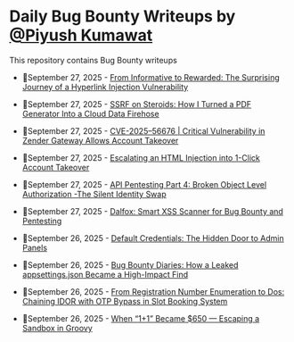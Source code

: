 # Daily Bug Bounty Writeups by [@Piyush Kumawat](https://twitter.com/piyush_supiy) 
This repository contains Bug Bounty writeups

<!-- BLOG-POST-LIST:START -->
 - 💯September 27, 2025 - [From Informative to Rewarded: The Surprising Journey of a Hyperlink Injection Vulnerability](https://medium.com/@InsbatArshad/from-informative-to-rewarded-the-surprising-journey-of-a-hyperlink-injection-vulnerability-3d5755d93a55?source=rss------bug_bounty-5) 

 - 💯September 27, 2025 - [SSRF on Steroids: How I Turned a PDF Generator Into a Cloud Data Firehose](https://medium.com/@iski/ssrf-on-steroids-how-i-turned-a-pdf-generator-into-a-cloud-data-firehose-ea49e0f7a627?source=rss------bug_bounty-5) 

 - 💯September 27, 2025 - [CVE-2025–56676 | Critical Vulnerability in Zender Gateway Allows Account Takeover](https://darklotus.medium.com/cve-2025-56676-critical-vulnerability-in-zender-gateway-allows-account-takeover-2b5bcb50c762?source=rss------bug_bounty-5) 

 - 💯September 27, 2025 - [Escalating an HTML Injection into 1-Click Account Takeover](https://marxchryz.medium.com/escalating-an-html-injection-into-1-click-account-takeover-3ba9dbf0ce5f?source=rss------bug_bounty-5) 

 - 💯September 27, 2025 - [API Pentesting Part 4: Broken Object Level Authorization -The Silent Identity Swap](https://medium.com/@gowthami09027/api-pentesting-part-4-broken-object-level-authorization-the-silent-identity-swap-b6f38a4f8d10?source=rss------bug_bounty-5) 

 - 💯September 27, 2025 - [Dalfox: Smart XSS Scanner for Bug Bounty and Pentesting](https://medium.com/@jpablo13/dalfox-smart-xss-scanner-for-bug-bounty-and-pentesting-c9a4a8708179?source=rss------bug_bounty-5) 

 - 💯September 26, 2025 - [Default Credentials: The Hidden Door to Admin Panels](https://medium.com/@yassergersy/default-credentials-the-hidden-door-to-admin-panels-22a0461c8772?source=rss------bug_bounty-5) 

 - 💯September 26, 2025 - [Bug Bounty Diaries: How a Leaked appsettings.json Became a High-Impact Find](https://0xbasak.medium.com/bug-bounty-diaries-how-a-leaked-appsettings-json-became-a-high-impact-find-57c3e19e0a36?source=rss------bug_bounty-5) 

 - 💯September 26, 2025 - [From Registration Number Enumeration to Dos: Chaining IDOR with OTP Bypass in Slot Booking System](https://medium.com/@pallavipandey107/from-registration-number-enumeration-to-dos-chaining-idor-with-otp-bypass-in-slot-booking-system-1444414a0fb4?source=rss------bug_bounty-5) 

 - 💯September 26, 2025 - [When “1+1” Became $650 —  Escaping a Sandbox in Groovy](https://0x1git.medium.com/groovy-sandbox-escape-reading-files-via-classloader-650-bounty-story-8183ef9a332c?source=rss------bug_bounty-5) 
<!-- BLOG-POST-LIST:END -->
